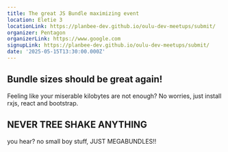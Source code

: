```yaml
---
title: The great JS Bundle maximizing event
location: Eletie 3
locationLink: https://planbee-dev.github.io/oulu-dev-meetups/submit/
organizer: Pentagon
organizerLink: https://www.google.com
signupLink: https://planbee-dev.github.io/oulu-dev-meetups/submit/
date: '2025-05-15T13:30:00.000Z'
---
```


## Bundle sizes should be great again!

Feeling like your miserable kilobytes are not enough? No worries, just install rxjs, react and bootstrap. 

## NEVER TREE SHAKE ANYTHING

you hear? no small boy stuff, JUST MEGABUNDLES!!